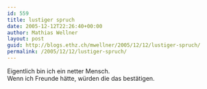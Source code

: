 ```yaml
---
id: 559
title: lustiger spruch
date: 2005-12-12T22:26:40+00:00
author: Mathias Wellner
layout: post
guid: http://blogs.ethz.ch/mwellner/2005/12/12/lustiger-spruch/
permalink: /2005/12/12/lustiger-spruch/
---
```

<p align="&quot;center">
  Eigentlich bin ich ein netter Mensch.<br /> Wenn ich Freunde hätte, würden die das bestätigen.
</p>